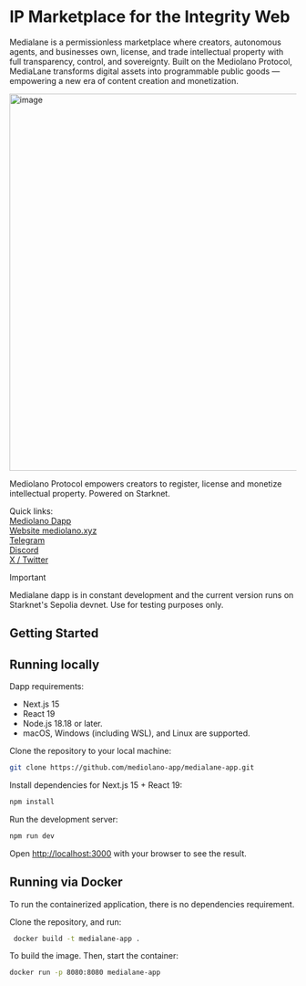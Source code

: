 # IP Marketplace for the Integrity Web

Medialane is a permissionless marketplace where creators, autonomous agents, and businesses own, license, and trade intellectual property with full transparency, control, and sovereignty.
Built on the Mediolano Protocol, MediaLane transforms digital assets into programmable public goods — empowering a new era of content creation and monetization.

<img width="1342" height="661" alt="image" src="https://github.com/user-attachments/assets/7a2eb035-9a27-43f9-8c18-73a4fc9bda7b" />


Mediolano Protocol empowers creators to register, license and monetize intellectual property. Powered on Starknet.

Quick links:
<br>
<a href="https://ip.mediolano.app">Mediolano Dapp</a>
<br>
<a href="https://mediolano.xyz">Website mediolano.xyz</a>
<br>
<a href="https://t.me/MediolanoStarknet">Telegram</a>
<br>
<a href="https://discord.gg/NhqdTvyA">Discord</a>
<br>
<a href="https://x.com/mediolanoapp">X / Twitter</a>
<br>

> [!IMPORTANT]
> Medialane dapp is in constant development and the current version runs on Starknet's Sepolia devnet. Use for testing purposes only. 

## Getting Started

## Running locally

Dapp requirements:
- Next.js 15
- React 19
- Node.js 18.18 or later.
- macOS, Windows (including WSL), and Linux are supported.

Clone the repository to your local machine:

```bash
git clone https://github.com/mediolano-app/medialane-app.git
```
Install dependencies for Next.js 15 + React 19:

```bash
npm install
```

Run the development server:

```bash
npm run dev
```

Open [http://localhost:3000](http://localhost:3000) with your browser to see the result.

## Running via Docker

To run the containerized application, there is no dependencies requirement. 

Clone the repository, and run:

```bash
 docker build -t medialane-app .     
```

To build the image. Then, start the container:

```bash
docker run -p 8080:8080 medialane-app
```
